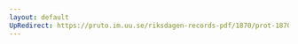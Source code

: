 ```yaml
---
layout: default
UpRedirect: https://pruto.im.uu.se/riksdagen-records-pdf/1870/prot-1870--ak--317/prot-1870--ak--317_009.pdf
---
```

